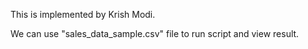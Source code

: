This is implemented by Krish Modi.

We can use "sales_data_sample.csv" file to run script and view result.
